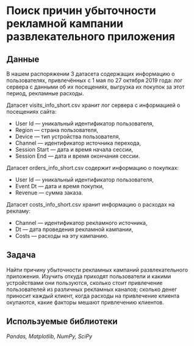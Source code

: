 # Поиск причин убыточности рекламной кампании развлекательного приложения

## Данные

В нашем распоряжении 3 датасета содержащих информацию о пользователях, привлечённых с 1 мая по 27 октября 2019 года: лог сервера с данными об их посещениях,
выгрузка их покупок за этот период, рекламные расходы.


Датасет visits_info_short.csv хранит лог сервера с информацией о посещениях сайта:

- User Id — уникальный идентификатор пользователя,
- Region — страна пользователя,
- Device — тип устройства пользователя,
- Channel — идентификатор источника перехода,
- Session Start — дата и время начала сессии,
- Session End — дата и время окончания сессии.
 
Датасет orders_info_short.csv содержит информацию о покупках:
- User Id — уникальный идентификатор пользователя,
- Event Dt — дата и время покупки,
- Revenue — сумма заказа.

Датасет costs_info_short.csv хранит информацию о расходах на рекламу:
- Channel — идентификатор рекламного источника,
- Dt — дата проведения рекламной кампании,
- Costs — расходы на эту кампанию.

## Задача

Найти причину убыточности рекламных кампаний развлекательного приложения. Изучить откуда приходят пользователи и какими устройствами они пользуются,
сколько стоит привлечение пользователей из различных рекламных каналов; сколько денег приносит каждый клиент, когда расходы на привлечение клиента окупаются, какие факторы мешают привлечению клиентов.


## Используемые библиотеки

*Pandas, Matplotlib, NumPy, SciPy*
